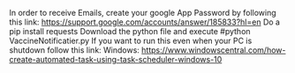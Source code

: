 
In order to receive Emails, create your google App Password by following this link: https://support.google.com/accounts/answer/185833?hl=en
Do a pip install requests
Download the python file and execute #python VaccineNotificatier.py
If you want to run this even when your PC is shutdown follow this link: 
Windows: https://www.windowscentral.com/how-create-automated-task-using-task-scheduler-windows-10
